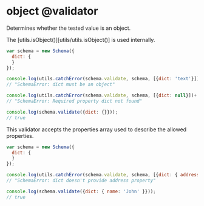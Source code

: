 object @validator
=================

Determines whether the tested value is an object.

The [utils.isObject()][utils/utils.isObject()] is used internally.

```javascript
var schema = new Schema({
  dict: {
  }
});

console.log(utils.catchError(schema.validate, schema, [{dict: 'text'}])+'');
// "SchemaError: dict must be an object"

console.log(utils.catchError(schema.validate, schema, [{dict: null}])+'');
// "SchemaError: Required property dict not found"

console.log(schema.validate({dict: {}}));
// true
```

This validator accepts the properties array used to describe the allowed properties.

```javascript
var schema = new Schema({
  dict: {
  }
});

console.log(utils.catchError(schema.validate, schema, [{dict: { address: 'abc' }}])+'');
// "SchemaError: dict doesn't provide address property"

console.log(schema.validate({dict: { name: 'John' }}));
// true
```

